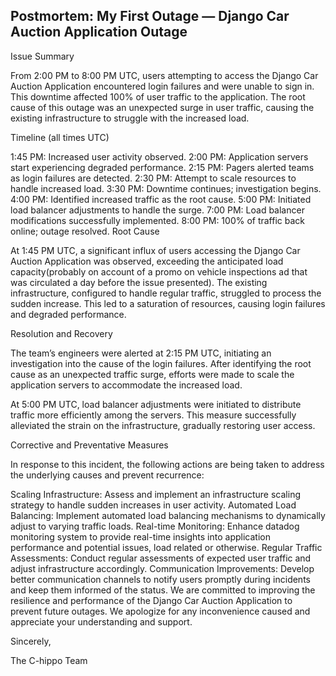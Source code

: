 ## Postmortem: My First Outage — Django Car Auction Application Outage

Issue Summary

From 2:00 PM to 8:00 PM UTC, users attempting to access the Django Car Auction Application encountered login failures and were unable to sign in. This downtime affected 100% of user traffic to the application. The root cause of this outage was an unexpected surge in user traffic, causing the existing infrastructure to struggle with the increased load.

Timeline (all times UTC)

1:45 PM: Increased user activity observed.
2:00 PM: Application servers start experiencing degraded performance.
2:15 PM: Pagers alerted teams as login failures are detected.
2:30 PM: Attempt to scale resources to handle increased load.
3:30 PM: Downtime continues; investigation begins.
4:00 PM: Identified increased traffic as the root cause.
5:00 PM: Initiated load balancer adjustments to handle the surge.
7:00 PM: Load balancer modifications successfully implemented.
8:00 PM: 100% of traffic back online; outage resolved.
Root Cause

At 1:45 PM UTC, a significant influx of users accessing the Django Car Auction Application was observed, exceeding the anticipated load capacity(probably on account of a promo on vehicle inspections ad that was circulated a day before the issue presented). The existing infrastructure, configured to handle regular traffic, struggled to process the sudden increase. This led to a saturation of resources, causing login failures and degraded performance.

Resolution and Recovery

The team’s engineers were alerted at 2:15 PM UTC, initiating an investigation into the cause of the login failures. After identifying the root cause as an unexpected traffic surge, efforts were made to scale the application servers to accommodate the increased load.

At 5:00 PM UTC, load balancer adjustments were initiated to distribute traffic more efficiently among the servers. This measure successfully alleviated the strain on the infrastructure, gradually restoring user access.

Corrective and Preventative Measures

In response to this incident, the following actions are being taken to address the underlying causes and prevent recurrence:

Scaling Infrastructure: Assess and implement an infrastructure scaling strategy to handle sudden increases in user activity.
Automated Load Balancing: Implement automated load balancing mechanisms to dynamically adjust to varying traffic loads.
Real-time Monitoring: Enhance datadog monitoring system to provide real-time insights into application performance and potential issues, load related or otherwise.
Regular Traffic Assessments: Conduct regular assessments of expected user traffic and adjust infrastructure accordingly.
Communication Improvements: Develop better communication channels to notify users promptly during incidents and keep them informed of the status.
We are committed to improving the resilience and performance of the Django Car Auction Application to prevent future outages. We apologize for any inconvenience caused and appreciate your understanding and support.

Sincerely,

The C-hippo Team